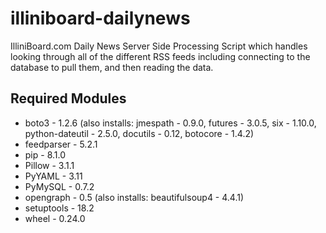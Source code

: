 # illiniboard-dailynews
IlliniBoard.com Daily News Server Side Processing Script which handles looking through all of the different RSS feeds including connecting to the database to pull them, and then reading the data.

## Required Modules
* boto3 - 1.2.6 (also installs: jmespath - 0.9.0, futures - 3.0.5, six - 1.10.0, python-dateutil - 2.5.0, docutils - 0.12, botocore - 1.4.2)
* feedparser - 5.2.1
* pip - 8.1.0
* Pillow - 3.1.1
* PyYAML - 3.11
* PyMySQL - 0.7.2
* opengraph - 0.5 (also installs: beautifulsoup4 - 4.4.1)
* setuptools - 18.2
* wheel - 0.24.0
